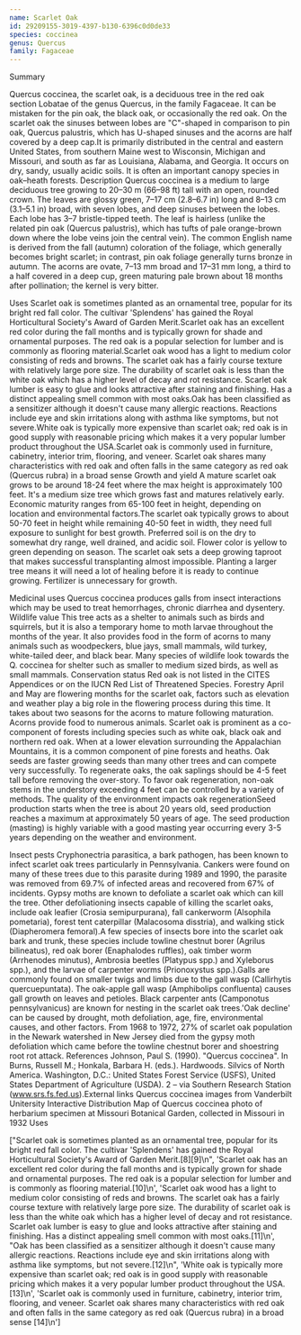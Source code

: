 ```yaml
---
name: Scarlet Oak
id: 29209155-3019-4397-b130-6396c0d0de33
species: coccinea
genus: Quercus
family: Fagaceae
---
```

Summary



Quercus coccinea, the scarlet oak, is a deciduous tree in the red oak section Lobatae of the genus Quercus, in the family Fagaceae. It can be mistaken for the pin oak, the black oak, or occasionally the red oak. On the scarlet oak the sinuses between lobes are "C"-shaped in comparison to pin oak, Quercus palustris, which has U-shaped sinuses and the acorns are half covered by a deep cap.It is primarily distributed in the central and eastern United States, from southern Maine west to Wisconsin, Michigan and Missouri, and south as far as Louisiana, Alabama, and Georgia. It occurs on dry, sandy, usually acidic soils. It is often an important canopy species in oak–heath forests.
Description
Quercus coccinea is a medium to large deciduous tree growing to 20–30 m (66–98 ft) tall with an open, rounded crown.
The leaves are glossy green, 7–17 cm (2.8–6.7 in) long and 8–13 cm (3.1–5.1 in) broad, with seven lobes, and deep sinuses between the lobes. Each lobe has 3–7 bristle-tipped teeth. The leaf is hairless (unlike the related pin oak (Quercus palustris), which has tufts of pale orange-brown down where the lobe veins join the central vein). The common English name is derived from the fall (autumn) coloration of the foliage, which generally becomes bright scarlet; in contrast, pin oak foliage generally turns bronze in autumn.
The acorns are ovate, 7–13 mm broad and 17–31 mm long, a third to a half covered in a deep cup, green maturing pale brown about 18 months after pollination; the kernel is very bitter.


Uses
Scarlet oak is sometimes planted as an ornamental tree, popular for its bright red fall color. The cultivar 'Splendens' has gained the Royal Horticultural Society's Award of Garden Merit.Scarlet oak has an excellent red color during the fall months and is typically grown for shade and ornamental purposes. The red oak is a popular selection for lumber and is commonly as flooring material.Scarlet oak wood has a light to medium color consisting of reds and browns. The scarlet oak has a fairly course texture with relatively large pore size. The durability of scarlet oak is less than the white oak which has a higher level of decay and rot resistance. Scarlet oak lumber is easy to glue and looks attractive after staining and finishing. Has a distinct appealing smell common with most oaks.Oak has been classified as a sensitizer although it doesn't cause many allergic reactions. Reactions include eye and skin irritations along with asthma like symptoms, but not severe.White oak is typically more expensive than scarlet oak; red oak is in good supply with reasonable pricing which makes it a very popular lumber product throughout the USA.Scarlet oak is commonly used in furniture, cabinetry, interior trim, flooring, and veneer. Scarlet oak shares many characteristics with red oak and often falls in the same category as red oak (Quercus rubra) in a broad sense 
Growth and yield
A mature scarlet oak grows to be around 18-24 feet where the max height is approximately 100 feet. It's a medium size tree which grows fast and matures relatively early. Economic maturity ranges from 65-100 feet in height, depending on location and environmental factors.The scarlet oak typically grows to about 50-70 feet in height while remaining 40-50 feet in width, they need full exposure to sunlight for best growth. Preferred soil is on the dry to somewhat dry range, well drained, and acidic soil. Flower color is yellow to green depending on season.
The scarlet oak sets a deep growing taproot that makes successful transplanting almost impossible. Planting a larger tree means it will need a lot of healing before it is ready to continue growing. Fertilizer is unnecessary for growth.

Medicinal uses
Quercus coccinea produces galls from insect interactions which may be used to treat hemorrhages, chronic diarrhea and dysentery.
Wildlife value
This tree acts as a shelter to animals such as birds and squirrels, but it is also a temporary home to moth larvae throughout the months of the year. It also provides food in the form of acorns to many animals such as woodpeckers, blue jays, small mammals, wild turkey, white-tailed deer, and black bear. Many species of wildlife look towards the Q. coccinea for shelter such as smaller to medium sized birds, as well as small mammals.
Conservation status
Red oak is not listed in the CITES Appendices or on the IUCN Red List of Threatened Species.
Forestry
April and May are flowering months for the scarlet oak, factors such as elevation and weather play a big role in the flowering process during this time. It takes about two seasons for the acorns to mature following maturation. Acorns provide food to numerous  animals. Scarlet oak is prominent as a co-component of forests including species such as white oak, black oak and northern red oak. When at a lower elevation surrounding the Appalachian Mountains, it is a common component of pine forests and heaths. 
Oak seeds are faster growing seeds than many other trees and can compete very successfully. To regenerate oaks, the oak saplings should be 4-5 feet tall before removing the over-story. To favor oak regeneration, non-oak stems in the understory exceeding 4 feet can be controlled by a variety of methods. The quality of the environment impacts oak regenerationSeed production starts when the tree is about 20 years old, seed production reaches a maximum at approximately 50 years of age. The seed production (masting) is highly variable with a good masting year occurring every 3-5 years depending on the weather and environment.

Insect pests
Cryphonectria parasitica, a bark pathogen, has been known to infect scarlet oak trees particularly in Pennsylvania. Cankers were found on many of these trees due to this parasite during 1989 and 1990, the parasite was removed from 69.7% of infected areas and recovered from 67% of incidents. Gypsy moths are known to defoliate a scarlet oak which can kill the tree. Other defoliationing insects capable of killing the scarlet oaks, include oak leafier (Crosia semipurpurana), fall cankerworm (Alsophila pometaria), forest tent caterpillar (Malacosoma disstria), and walking stick (Diapheromera femoral).A few species of insects bore into the scarlet oak bark and trunk, these species include towline chestnut borer (Agrilus bilineatus), red oak borer (Enaphalodes ruffles), oak timber worm (Arrhenodes minutus), Ambrosia beetles (Platypus spp.) and Xyleborus spp.), and the larvae of carpenter worms (Prionoxystus spp.).Galls are commonly found on smaller twigs and limbs due to the gall wasp (Callirhytis quercuepuntata). The oak-apple gall wasp (Amphibolips confluenta) causes gall growth on leaves and petioles. Black carpenter ants (Camponotus pennsylvanicus) are known for nesting in the scarlet oak trees.'Oak decline' can be caused by drought, moth defoliation, age, fire, environmental causes, and other factors. From 1968 to 1972, 27% of scarlet oak population in the Newark watershed in New Jersey died from the gypsy moth defoliation which came before the towline chestnut borer and shoestring root rot attack.
References
Johnson, Paul S. (1990). "Quercus coccinea".  In Burns, Russell M.; Honkala, Barbara H. (eds.). Hardwoods. Silvics of North America. Washington, D.C.: United States Forest Service (USFS), United States Department of Agriculture (USDA). 2 – via Southern Research Station (www.srs.fs.fed.us).External links
Quercus coccinea images from Vanderbilt Unitersity 
Interactive Distribution Map of Quercus coccinea
photo of herbarium specimen at Missouri Botanical Garden, collected in Missouri in 1932
Uses

["Scarlet oak is sometimes planted as an ornamental tree, popular for its bright red fall color. The cultivar 'Splendens' has gained the Royal Horticultural Society's Award of Garden Merit.[8][9]\n", 'Scarlet oak has an excellent red color during the fall months and is typically grown for shade and ornamental purposes. The red oak is a popular selection for lumber and is commonly as flooring material.[10]\n', 'Scarlet oak wood has a light to medium color consisting of reds and browns. The scarlet oak has a fairly course texture with relatively large pore size. The durability of scarlet oak is less than the white oak which has a higher level of decay and rot resistance. Scarlet oak lumber is easy to glue and looks attractive after staining and finishing. Has a distinct appealing smell common with most oaks.[11]\n', "Oak has been classified as a sensitizer although it doesn't cause many allergic reactions. Reactions include eye and skin irritations along with asthma like symptoms, but not severe.[12]\n", 'White oak is typically more expensive than scarlet oak; red oak is in good supply with reasonable pricing which makes it a very popular lumber product throughout the USA.[13]\n', 'Scarlet oak is commonly used in furniture, cabinetry, interior trim, flooring, and veneer. Scarlet oak shares many characteristics with red oak and often falls in the same category as red oak (Quercus rubra) in a broad sense [14]\n']
